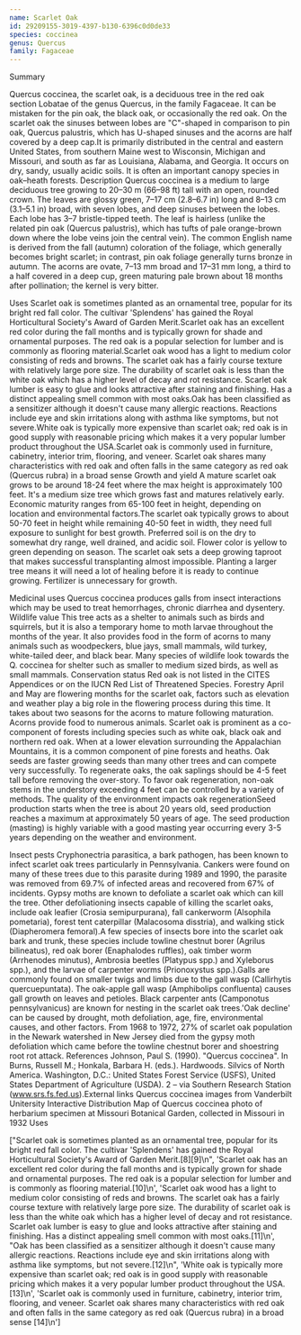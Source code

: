 ```yaml
---
name: Scarlet Oak
id: 29209155-3019-4397-b130-6396c0d0de33
species: coccinea
genus: Quercus
family: Fagaceae
---
```

Summary



Quercus coccinea, the scarlet oak, is a deciduous tree in the red oak section Lobatae of the genus Quercus, in the family Fagaceae. It can be mistaken for the pin oak, the black oak, or occasionally the red oak. On the scarlet oak the sinuses between lobes are "C"-shaped in comparison to pin oak, Quercus palustris, which has U-shaped sinuses and the acorns are half covered by a deep cap.It is primarily distributed in the central and eastern United States, from southern Maine west to Wisconsin, Michigan and Missouri, and south as far as Louisiana, Alabama, and Georgia. It occurs on dry, sandy, usually acidic soils. It is often an important canopy species in oak–heath forests.
Description
Quercus coccinea is a medium to large deciduous tree growing to 20–30 m (66–98 ft) tall with an open, rounded crown.
The leaves are glossy green, 7–17 cm (2.8–6.7 in) long and 8–13 cm (3.1–5.1 in) broad, with seven lobes, and deep sinuses between the lobes. Each lobe has 3–7 bristle-tipped teeth. The leaf is hairless (unlike the related pin oak (Quercus palustris), which has tufts of pale orange-brown down where the lobe veins join the central vein). The common English name is derived from the fall (autumn) coloration of the foliage, which generally becomes bright scarlet; in contrast, pin oak foliage generally turns bronze in autumn.
The acorns are ovate, 7–13 mm broad and 17–31 mm long, a third to a half covered in a deep cup, green maturing pale brown about 18 months after pollination; the kernel is very bitter.


Uses
Scarlet oak is sometimes planted as an ornamental tree, popular for its bright red fall color. The cultivar 'Splendens' has gained the Royal Horticultural Society's Award of Garden Merit.Scarlet oak has an excellent red color during the fall months and is typically grown for shade and ornamental purposes. The red oak is a popular selection for lumber and is commonly as flooring material.Scarlet oak wood has a light to medium color consisting of reds and browns. The scarlet oak has a fairly course texture with relatively large pore size. The durability of scarlet oak is less than the white oak which has a higher level of decay and rot resistance. Scarlet oak lumber is easy to glue and looks attractive after staining and finishing. Has a distinct appealing smell common with most oaks.Oak has been classified as a sensitizer although it doesn't cause many allergic reactions. Reactions include eye and skin irritations along with asthma like symptoms, but not severe.White oak is typically more expensive than scarlet oak; red oak is in good supply with reasonable pricing which makes it a very popular lumber product throughout the USA.Scarlet oak is commonly used in furniture, cabinetry, interior trim, flooring, and veneer. Scarlet oak shares many characteristics with red oak and often falls in the same category as red oak (Quercus rubra) in a broad sense 
Growth and yield
A mature scarlet oak grows to be around 18-24 feet where the max height is approximately 100 feet. It's a medium size tree which grows fast and matures relatively early. Economic maturity ranges from 65-100 feet in height, depending on location and environmental factors.The scarlet oak typically grows to about 50-70 feet in height while remaining 40-50 feet in width, they need full exposure to sunlight for best growth. Preferred soil is on the dry to somewhat dry range, well drained, and acidic soil. Flower color is yellow to green depending on season.
The scarlet oak sets a deep growing taproot that makes successful transplanting almost impossible. Planting a larger tree means it will need a lot of healing before it is ready to continue growing. Fertilizer is unnecessary for growth.

Medicinal uses
Quercus coccinea produces galls from insect interactions which may be used to treat hemorrhages, chronic diarrhea and dysentery.
Wildlife value
This tree acts as a shelter to animals such as birds and squirrels, but it is also a temporary home to moth larvae throughout the months of the year. It also provides food in the form of acorns to many animals such as woodpeckers, blue jays, small mammals, wild turkey, white-tailed deer, and black bear. Many species of wildlife look towards the Q. coccinea for shelter such as smaller to medium sized birds, as well as small mammals.
Conservation status
Red oak is not listed in the CITES Appendices or on the IUCN Red List of Threatened Species.
Forestry
April and May are flowering months for the scarlet oak, factors such as elevation and weather play a big role in the flowering process during this time. It takes about two seasons for the acorns to mature following maturation. Acorns provide food to numerous  animals. Scarlet oak is prominent as a co-component of forests including species such as white oak, black oak and northern red oak. When at a lower elevation surrounding the Appalachian Mountains, it is a common component of pine forests and heaths. 
Oak seeds are faster growing seeds than many other trees and can compete very successfully. To regenerate oaks, the oak saplings should be 4-5 feet tall before removing the over-story. To favor oak regeneration, non-oak stems in the understory exceeding 4 feet can be controlled by a variety of methods. The quality of the environment impacts oak regenerationSeed production starts when the tree is about 20 years old, seed production reaches a maximum at approximately 50 years of age. The seed production (masting) is highly variable with a good masting year occurring every 3-5 years depending on the weather and environment.

Insect pests
Cryphonectria parasitica, a bark pathogen, has been known to infect scarlet oak trees particularly in Pennsylvania. Cankers were found on many of these trees due to this parasite during 1989 and 1990, the parasite was removed from 69.7% of infected areas and recovered from 67% of incidents. Gypsy moths are known to defoliate a scarlet oak which can kill the tree. Other defoliationing insects capable of killing the scarlet oaks, include oak leafier (Crosia semipurpurana), fall cankerworm (Alsophila pometaria), forest tent caterpillar (Malacosoma disstria), and walking stick (Diapheromera femoral).A few species of insects bore into the scarlet oak bark and trunk, these species include towline chestnut borer (Agrilus bilineatus), red oak borer (Enaphalodes ruffles), oak timber worm (Arrhenodes minutus), Ambrosia beetles (Platypus spp.) and Xyleborus spp.), and the larvae of carpenter worms (Prionoxystus spp.).Galls are commonly found on smaller twigs and limbs due to the gall wasp (Callirhytis quercuepuntata). The oak-apple gall wasp (Amphibolips confluenta) causes gall growth on leaves and petioles. Black carpenter ants (Camponotus pennsylvanicus) are known for nesting in the scarlet oak trees.'Oak decline' can be caused by drought, moth defoliation, age, fire, environmental causes, and other factors. From 1968 to 1972, 27% of scarlet oak population in the Newark watershed in New Jersey died from the gypsy moth defoliation which came before the towline chestnut borer and shoestring root rot attack.
References
Johnson, Paul S. (1990). "Quercus coccinea".  In Burns, Russell M.; Honkala, Barbara H. (eds.). Hardwoods. Silvics of North America. Washington, D.C.: United States Forest Service (USFS), United States Department of Agriculture (USDA). 2 – via Southern Research Station (www.srs.fs.fed.us).External links
Quercus coccinea images from Vanderbilt Unitersity 
Interactive Distribution Map of Quercus coccinea
photo of herbarium specimen at Missouri Botanical Garden, collected in Missouri in 1932
Uses

["Scarlet oak is sometimes planted as an ornamental tree, popular for its bright red fall color. The cultivar 'Splendens' has gained the Royal Horticultural Society's Award of Garden Merit.[8][9]\n", 'Scarlet oak has an excellent red color during the fall months and is typically grown for shade and ornamental purposes. The red oak is a popular selection for lumber and is commonly as flooring material.[10]\n', 'Scarlet oak wood has a light to medium color consisting of reds and browns. The scarlet oak has a fairly course texture with relatively large pore size. The durability of scarlet oak is less than the white oak which has a higher level of decay and rot resistance. Scarlet oak lumber is easy to glue and looks attractive after staining and finishing. Has a distinct appealing smell common with most oaks.[11]\n', "Oak has been classified as a sensitizer although it doesn't cause many allergic reactions. Reactions include eye and skin irritations along with asthma like symptoms, but not severe.[12]\n", 'White oak is typically more expensive than scarlet oak; red oak is in good supply with reasonable pricing which makes it a very popular lumber product throughout the USA.[13]\n', 'Scarlet oak is commonly used in furniture, cabinetry, interior trim, flooring, and veneer. Scarlet oak shares many characteristics with red oak and often falls in the same category as red oak (Quercus rubra) in a broad sense [14]\n']
